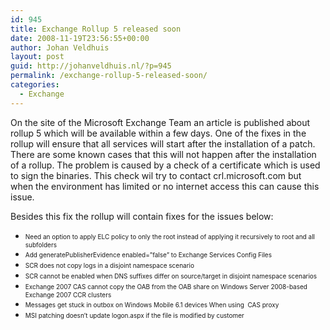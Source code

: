```yaml
---
id: 945
title: Exchange Rollup 5 released soon
date: 2008-11-19T23:56:55+00:00
author: Johan Veldhuis
layout: post
guid: http://johanveldhuis.nl/?p=945
permalink: /exchange-rollup-5-released-soon/
categories:
  - Exchange
---
```

On the site of the Microsoft Exchange Team an article is published about rollup 5 which will be available within a few days. One of the fixes in the rollup will ensure that all services will start after the installation of a patch. There are some known cases that this will not happen after the installation of a rollup. The problem is caused by a check of a certificate which is used to sign the binaries. This check wil try to contact crl.microsoft.com but when the environment has limited or no internet access this can cause this issue.

Besides this fix the rollup will contain fixes for the issues below:

  * <span style="font-size: x-small;">Need an option to apply ELC policy to only the root instead of applying it recursively to root and all subfolders</span>
  * <span style="font-size: x-small;">Add generatePublisherEvidence enabled=&#8221;false&#8221; to Exchange Services Config Files</span>
  * <span style="font-size: x-small;">SCR does not copy logs in a disjoint namespace scenario</span>
  * <span style="font-size: x-small;">SCR cannot be enabled when DNS suffixes differ on source/target in disjoint namespace scenarios</span>
  * <span style="font-size: x-small;">Exchange 2007 CAS cannot copy the OAB from the OAB share on Windows Server 2008-based Exchange 2007 CCR clusters  </span>
  * <span style="font-size: x-small;">Messages get stuck in outbox on Windows Mobile 6.1 devices When using  CAS proxy</span>
  * <span style="font-size: x-small;">MSI patching doesn&#8217;t update logon.aspx if the file is modified by customer</span>